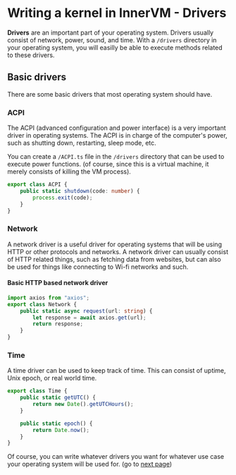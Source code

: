 # Writing a kernel in InnerVM - Drivers
**Drivers** are an important part of your operating system. Drivers usually consist of network, power, sound, and time. With a `/drivers` directory in your operating system, you will easilly be able to execute methods related to these drivers.

## Basic drivers
There are some basic drivers that most operating system should have.

### ACPI
The ACPI (advanced configuration and power interface) is a very important driver in operating systems. The ACPI is in charge of the computer's power, such as shutting down, restarting, sleep mode, etc.

You can create a `/ACPI.ts` file in the `/drivers` directory that can be used to execute power functions. (of course, since this is a virtual machine, it merely consists of killing the VM process).
```ts
export class ACPI {
    public static shutdown(code: number) {
        process.exit(code);
    }
}
```

### Network
A network driver is a useful driver for operating systems that will be using HTTP or other protocols and networks. A network driver can usually consist of HTTP related things, such as fetching data from websites, but can also be used for things like connecting to Wi-fi networks and such.

#### Basic HTTP based network driver
```ts
import axios from "axios";
export class Network {
    public static async request(url: string) {
        let response = await axios.get(url);
        return response;
    }
}
```

### Time
A time driver can be used to keep track of time. This can consist of uptime, Unix epoch, or real world time.
```ts
export class Time {
    public static getUTC() {
        return new Date().getUTCHours();
    }

    public static epoch() {
        return Date.now();
    }
}
```

Of course, you can write whatever drivers you want for whatever use case your operating system will be used for.
(go to <a href="./Bootloaders.md">next page</a>)